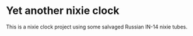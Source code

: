 # Yet another nixie clock
This is a nixie clock project using some salvaged Russian IN-14 nixie tubes.
